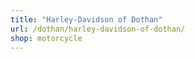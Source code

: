 ```yaml
---
title: "Harley-Davidson of Dothan"
url: /dothan/harley-davidson-of-dothan/
shop: motorcycle
---
```


